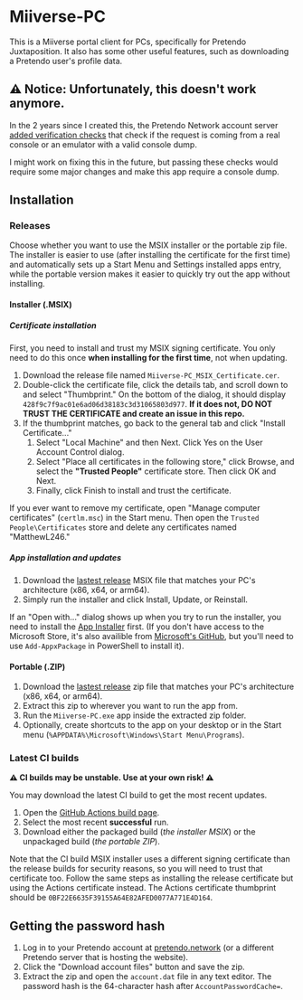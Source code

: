 # Miiverse-PC

This is a Miiverse portal client for PCs, specifically for Pretendo Juxtaposition. It also has some other useful features, such as downloading a Pretendo user's profile data.

## ⚠️ Notice: Unfortunately, this doesn't work anymore.

In the 2 years since I created this, the Pretendo Network account server [added verification checks](https://github.com/PretendoNetwork/account/blob/dev/src/middleware/console-status-verification.ts) that check if the request is coming from a real console or an emulator with a valid console dump.

I might work on fixing this in the future, but passing these checks would require some major changes and make this app require a console dump.

## Installation

### Releases

Choose whether you want to use the MSIX installer or the portable zip file. The installer is easier to use (after installing the certificate for the first time) and automatically sets up a Start Menu and Settings installed apps entry, while the portable version makes it easier to quickly try out the app without installing.

#### Installer (.MSIX)

##### Certificate installation

First, you need to install and trust my MSIX signing certificate. You only need to do this once **when installing for the first time**, not when updating.

1. Download the release file named `Miiverse-PC_MSIX_Certificate.cer`.
2. Double-click the certificate file, click the details tab, and scroll down to and select "Thumbprint." On the bottom of the dialog, it should display `428f9c7f9ac01e6ad06d38183c3d31065803d977`. **If it does not, DO NOT TRUST THE CERTIFICATE and create an issue in this repo.**
3. If the thumbprint matches, go back to the general tab and click "Install Certificate..."
    1. Select "Local Machine" and then Next. Click Yes on the User Account Control dialog.
    2. Select "Place all certificates in the following store," click Browse, and select the **"Trusted People"** certificate store. Then click OK and Next.
    3. Finally, click Finish to install and trust the certificate.

If you ever want to remove my certificate, open "Manage computer certificates" (`certlm.msc`) in the Start menu. Then open the `Trusted People\Certificates` store and delete any certificates named "MatthewL246."

##### App installation and updates

1. Download the [lastest release](https://github.com/MatthewL246/Miiverse-PC/releases) MSIX file that matches your PC's architecture (x86, x64, or arm64).
2. Simply run the installer and click Install, Update, or Reinstall.

If an "Open with..." dialog shows up when you try to run the installer, you need to install the [App Installer](https://apps.microsoft.com/store/detail/app-installer/9NBLGGH4NNS1) first. (If you don't have access to the Microsoft Store, it's also availible from [Microsoft's GitHub](https://github.com/microsoft/winget-cli/releases), but you'll need to use `Add-AppxPackage` in PowerShell to install it).

#### Portable (.ZIP)

1. Download the [lastest release](https://github.com/MatthewL246/Miiverse-PC/releases) zip file that matches your PC's architecture (x86, x64, or arm64).
2. Extract this zip to wherever you want to run the app from.
3. Run the `Miiverse-PC.exe` app inside the extracted zip folder.
4. Optionally, create shortcuts to the app on your desktop or in the Start menu (`%APPDATA%\Microsoft\Windows\Start Menu\Programs`).

### Latest CI builds

**⚠️ CI builds may be unstable. Use at your own risk! ⚠️** 

You may download the latest CI build to get the most recent updates.

1. Open the [GitHub Actions build page](https://github.com/MatthewL246/Miiverse-PC/actions/workflows/dotnet-build.yml).
2. Select the most recent **successful** run.
3. Download either the packaged build (*the installer MSIX*) or the unpackaged build (*the portable ZIP*).

Note that the CI build MSIX installer uses a different signing certificate than the release builds for security reasons, so you will need to trust that certificate too. Follow the same steps as installing the release certificate but using the Actions certificate instead. The Actions certificate thumbprint should be `0BF22E6635F39155A64E82AFED0077A771E4D164`.

## Getting the password hash

1. Log in to your Pretendo account at [pretendo.network](https://pretendo.network/account) (or a different Pretendo server that is hosting the website).
2. Click the "Download account files" button and save the zip.
3. Extract the zip and open the `account.dat` file in any text editor. The password hash is the 64-character hash after `AccountPasswordCache=`.
